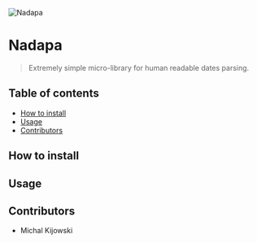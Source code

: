 ![Nadapa](https://lh3.googleusercontent.com/CyGGnsOjYmE05xJWGtYOuFBdq45ytWSXx9NRpfOjeVs=w859-h282-no)

# Nadapa
> Extremely simple micro-library for human readable dates parsing.

## Table of contents
* [How to install](#how-to-install)
* [Usage](#usage)
* [Contributors](#contributors)


## How to install

## Usage

## Contributors
* Michal Kijowski 
